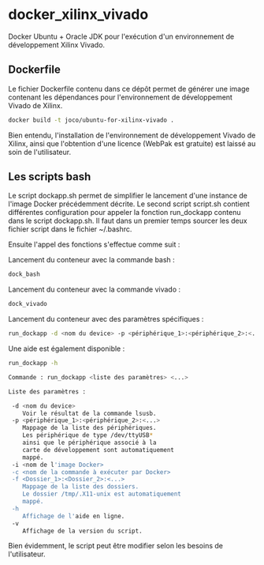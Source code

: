 # docker_xilinx_vivado
Docker Ubuntu + Oracle JDK pour l'exécution d'un environnement de développement Xilinx Vivado.

## Dockerfile

Le fichier Dockerfile contenu dans ce dépôt permet de générer une image contenant les dépendances pour l'environnement de développement Vivado de Xilinx.

```bash
docker build -t joco/ubuntu-for-xilinx-vivado .
```

Bien entendu, l'installation de l'environnement de développement Vivado de Xilinx, ainsi que l'obtention d'une licence (WebPak est gratuite) est laissé au soin de l'utilisateur.

## Les scripts bash

Le script dockapp.sh permet de simplifier le lancement d'une instance de l'image Docker précédemment décrite.
Le second script script.sh contient différentes configuration pour appeler la fonction run_dockapp contenu dans le script dockapp.sh.
Il faut dans un premier temps sourcer les deux fichier script dans le fichier ~/.bashrc.

Ensuite l'appel des fonctions s'effectue comme suit :

Lancement du conteneur avec la commande bash :
```bash
dock_bash
```

Lancement du conteneur avec la commande vivado :
```bash
dock_vivado
```

Lancement du conteneur avec des paramètres spécifiques :
```bash
run_dockapp -d <nom du device> -p <périphérique_1>:<périphérique_2>:<...> -i <nom de l'image Docker> -c <nom de la commande à exécuter par Docker> -f <Dossier_1>:<Dossier_2>:<...>
```

Une aide est également disponible :
```bash
run_dockapp -h
```

```bash
Commande : run_dockapp <liste des paramètres> <...>

Liste des paramètres :

 -d <nom du device>
    Voir le résultat de la commande lsusb.
 -p <périphérique_1>:<périphérique_2>:<...>
    Mappage de la liste des périphériques.
    Les périphérique de type /dev/ttyUSB*
    ainsi que le périphérique associé à la
    carte de développement sont automatiquement
    mappé.
 -i <nom de l'image Docker>
 -c <nom de la commande à exécuter par Docker>
 -f <Dossier_1>:<Dossier_2>:<...>
    Mappage de la liste des dossiers.
    Le dossier /tmp/.X11-unix est automatiquement
    mappé.
 -h
    Affichage de l'aide en ligne.
 -v
    Affichage de la version du script.
```

Bien évidemment, le script peut être modifier selon les besoins de l'utilisateur.
